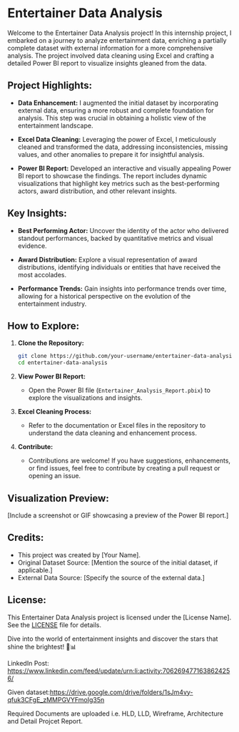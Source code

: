 # Entertainer Data Analysis

Welcome to the Entertainer Data Analysis project! In this internship project, I embarked on a journey to analyze entertainment data, enriching a partially complete dataset with external information for a more comprehensive analysis. The project involved data cleaning using Excel and crafting a detailed Power BI report to visualize insights gleaned from the data.

## Project Highlights:

- **Data Enhancement:** I augmented the initial dataset by incorporating external data, ensuring a more robust and complete foundation for analysis. This step was crucial in obtaining a holistic view of the entertainment landscape.

- **Excel Data Cleaning:** Leveraging the power of Excel, I meticulously cleaned and transformed the data, addressing inconsistencies, missing values, and other anomalies to prepare it for insightful analysis.

- **Power BI Report:** Developed an interactive and visually appealing Power BI report to showcase the findings. The report includes dynamic visualizations that highlight key metrics such as the best-performing actors, award distribution, and other relevant insights.

## Key Insights:

- **Best Performing Actor:** Uncover the identity of the actor who delivered standout performances, backed by quantitative metrics and visual evidence.

- **Award Distribution:** Explore a visual representation of award distributions, identifying individuals or entities that have received the most accolades.

- **Performance Trends:** Gain insights into performance trends over time, allowing for a historical perspective on the evolution of the entertainment industry.

## How to Explore:

1. **Clone the Repository:**
   ```bash
   git clone https://github.com/your-username/entertainer-data-analysis.git
   cd entertainer-data-analysis
   ```

2. **View Power BI Report:**
   - Open the Power BI file (`Entertainer_Analysis_Report.pbix`) to explore the visualizations and insights.

3. **Excel Cleaning Process:**
   - Refer to the documentation or Excel files in the repository to understand the data cleaning and enhancement process.

4. **Contribute:**
   - Contributions are welcome! If you have suggestions, enhancements, or find issues, feel free to contribute by creating a pull request or opening an issue.

## Visualization Preview:

[Include a screenshot or GIF showcasing a preview of the Power BI report.]

## Credits:

- This project was created by [Your Name].
- Original Dataset Source: [Mention the source of the initial dataset, if applicable.]
- External Data Source: [Specify the source of the external data.]

## License:

This Entertainer Data Analysis project is licensed under the [License Name]. See the [LICENSE](LICENSE) file for details.

Dive into the world of entertainment insights and discover the stars that shine the brightest! 🌟📊


LinkedIn Post: https://www.linkedin.com/feed/update/urn:li:activity:7062694771638624256/

Given dataset:https://drive.google.com/drive/folders/1sJm4vy-qfuk3CFgE_zMMPGVYFmoIg35n

Required Documents are uploaded i.e. HLD, LLD, Wireframe, Architecture and Detail Projcet Report.
